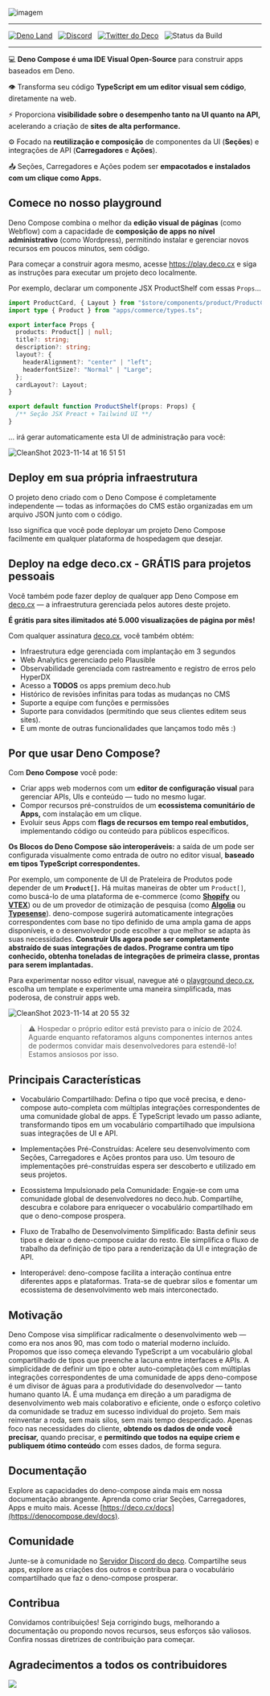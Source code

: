 ![imagem](https://github.com/deco-cx/deco/assets/1633518/ff2e1b28-8ab8-46cc-bbf2-727c620eda6f)

<hr/>

<a href="https://deno.land/x/deco" target="_blank"><img alt="Deno Land" src="https://img.shields.io/badge/denoland-deco-green" /></a>
&nbsp;
<a href="https://deco.cx/discord" target="_blank"><img alt="Discord" src="https://img.shields.io/discord/985687648595243068?label=Discord&color=7289da" /></a>
&nbsp;
<a href="https://x.com/deco_frontend" target="_blank"><img src="https://img.shields.io/twitter/follow/deco_frontend" alt="Twitter do Deco" /></a>
&nbsp;
![Status da Build](https://github.com/deco-cx/deco/workflows/ci/badge.svg?event=push&branch=main)

<hr/>

💻 **Deno Compose é uma IDE Visual Open-Source** para construir apps baseados em
Deno.

👁️ Transforma seu código **TypeScript em um editor visual sem código**,
diretamente na web.

⚡ Proporciona **visibilidade sobre o desempenho tanto na UI quanto na API,**
acelerando a criação de **sites de alta performance.**

⚙ Focado na **reutilização e composição** de componentes da UI (**Seções**) e
integrações de API (**Carregadores** e **Ações**).

📤 Seções, Carregadores e Ações podem ser **empacotados e instalados com um
clique como Apps.**

## Comece no nosso playground

Deno Compose combina o melhor da **edição visual de páginas** (como Webflow) com
a capacidade de **composição de apps no nível administrativo** (como Wordpress),
permitindo instalar e gerenciar novos recursos em poucos minutos, sem código.

Para começar a construir agora mesmo, acesse https://play.deco.cx e siga as
instruções para executar um projeto deco localmente.

Por exemplo, declarar um componente JSX ProductShelf com essas `Props`...

```typescript
import ProductCard, { Layout } from "$store/components/product/ProductCard.tsx";
import type { Product } from "apps/commerce/types.ts";

export interface Props {
  products: Product[] | null;
  title?: string;
  description?: string;
  layout?: {
    headerAlignment?: "center" | "left";
    headerfontSize?: "Normal" | "Large";
  };
  cardLayout?: Layout;
}

export default function ProductShelf(props: Props) {
  /** Seção JSX Preact + Tailwind UI **/
}
```

... irá gerar automaticamente esta UI de administração para você:

![CleanShot 2023-11-14 at 16 51 51](https://github.com/deco-cx/deco/assets/1633518/71f08873-8d62-42ec-9732-81dfa83f300c)

## Deploy em sua própria infraestrutura

O projeto deno criado com o Deno Compose é completamente independente — todas as
informações do CMS estão organizadas em um arquivo JSON junto com o código.

Isso significa que você pode deployar um projeto Deno Compose facilmente em
qualquer plataforma de hospedagem que desejar.

## Deploy na edge deco.cx - GRÁTIS para projetos pessoais

Você também pode fazer deploy de qualquer app Deno Compose em
[deco.cx](https://www.deco.cx/pt) — a infraestrutura gerenciada pelos autores
deste projeto.

**É grátis para sites ilimitados até 5.000 visualizações de página por mês!**

Com qualquer assinatura [deco.cx](https://www.deco.cx/pt), você também obtém:

- Infraestrutura edge gerenciada com implantação em 3 segundos
- Web Analytics gerenciado pelo Plausible
- Observabilidade gerenciada com rastreamento e registro de erros pelo HyperDX
- Acesso a **TODOS** os apps premium deco.hub
- Histórico de revisões infinitas para todas as mudanças no CMS
- Suporte a equipe com funções e permissões
- Suporte para convidados (permitindo que seus clientes editem seus sites).
- E um monte de outras funcionalidades que lançamos todo mês :)

## Por que usar Deno Compose?

Com **Deno Compose** você pode:

- Criar apps web modernos com um **editor de configuração visual** para
  gerenciar APIs, UIs e conteúdo — tudo no mesmo lugar.
- Compor recursos pré-construídos de um **ecossistema comunitário de Apps,** com
  instalação em um clique.
- Evoluir seus Apps com **flags de recursos em tempo real embutidos,**
  implementando código ou conteúdo para públicos específicos.

**Os Blocos do Deno Compose são interoperáveis:** a saída de um pode ser
configurada visualmente como entrada de outro no editor visual, **baseado em
tipos TypeScript correspondentes.**

Por exemplo, um componente de UI de Prateleira de Produtos pode depender de um
**`Product[]`.** Há muitas maneiras de obter um `Product[]`, como buscá-lo de
uma plataforma de e-commerce (como
[**Shopify**](https://github.com/deco-cx/apps/tree/main/shopify) ou
[**VTEX**](https://github.com/deco-cx/apps/tree/main/vtex)) ou de um provedor de
otimização de pesquisa (como
[**Algolia**](https://github.com/deco-cx/apps/tree/main/algolia) ou
[**Typesense**](https://github.com/deco-cx/apps/tree/main/typesense)).
deno-compose sugerirá automaticamente integrações correspondentes com base no
tipo definido de uma ampla gama de apps disponíveis, e o desenvolvedor pode
escolher a que melhor se adapta às suas necessidades. **Construir UIs agora pode
ser completamente abstraído de suas integrações de dados. Programe contra um
tipo conhecido, obtenha toneladas de integrações de primeira classe, prontas
para serem implantadas.**

Para experimentar nosso editor visual, navegue até o
[playground deco.cx](https://play.deco.cx), escolha um template e experimente
uma maneira simplificada, mas poderosa, de construir apps web.

![CleanShot 2023-11-14 at 20 55 32](https://github.com/deco-cx/deco/assets/1633518/e6f0d232-406d-4a20-8362-bd1cc8018b00)

> ⚠️ Hospedar o próprio editor está previsto para o início de 2024. Aguarde
> enquanto refatoramos alguns componentes internos antes de podermos convidar
> mais desenvolvedores para estendê-lo! Estamos ansiosos por isso.

## Principais Características

- Vocabulário Compartilhado: Defina o tipo que você precisa, e deno-compose
  auto-completa com múltiplas integrações correspondentes de uma comunidade
  global de apps. É TypeScript levado um passo adiante, transformando tipos em
  um vocabulário compartilhado que impulsiona suas integrações de UI e API.

- Implementações Pré-Construídas: Acelere seu desenvolvimento com Seções,
  Carregadores e Ações prontos para uso. Um tesouro de implementações
  pré-construídas espera ser descoberto e utilizado em seus projetos.

- Ecossistema Impulsionado pela Comunidade: Engaje-se com uma comunidade global
  de desenvolvedores no deco.hub. Compartilhe, descubra e colabore para
  enriquecer o vocabulário compartilhado em que o deno-compose prospera.

- Fluxo de Trabalho de Desenvolvimento Simplificado: Basta definir seus tipos e
  deixar o deno-compose cuidar do resto. Ele simplifica o fluxo de trabalho da
  definição de tipo para a renderização da UI e integração de API.

- Interoperável: deno-compose facilita a interação contínua entre diferentes
  apps e plataformas. Trata-se de quebrar silos e fomentar um ecossistema de
  desenvolvimento web mais interconectado.

## Motivação

Deno Compose visa simplificar radicalmente o desenvolvimento web — como era nos
anos 90, mas com todo o material moderno incluído. Propomos que isso começa
elevando TypeScript a um vocabulário global compartilhado de tipos que preenche
a lacuna entre interfaces e APIs. A simplicidade de definir um tipo e obter
auto-completações com múltiplas integrações correspondentes de uma comunidade de
apps deno-compose é um divisor de águas para a produtividade do desenvolvedor —
tanto humano quanto IA. É uma mudança em direção a um paradigma de
desenvolvimento web mais colaborativo e eficiente, onde o esforço coletivo da
comunidade se traduz em sucesso individual do projeto. Sem mais reinventar a
roda, sem mais silos, sem mais tempo desperdiçado. Apenas foco nas necessidades
do cliente, **obtendo os dados de onde você precisar,** quando precisar, e
**permitindo que todos na equipe criem e publiquem ótimo conteúdo** com esses
dados, de forma segura.

## Documentação

Explore as capacidades do deno-compose ainda mais em nossa documentação
abrangente. Aprenda como criar Seções, Carregadores, Apps e muito mais. Acesse
[https://deco.cx/docs](https://denocompose.dev/docs).

## Comunidade

Junte-se à comunidade no [Servidor Discord do deco](https://deco.cx/discord).
Compartilhe seus apps, explore as criações dos outros e contribua para o
vocabulário compartilhado que faz o deno-compose prosperar.

## Contribua

Convidamos contribuições! Seja corrigindo bugs, melhorando a documentação ou
propondo novos recursos, seus esforços são valiosos. Confira nossas diretrizes
de contribuição para começar.

## Agradecimentos a todos os contribuidores

<a href="https://github.com/deco-cx/deco/graphs/contributors">
  <img src="https://contributors-img.web.app/image?repo=deco-cx/deco" />
</a>

